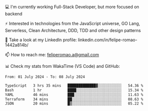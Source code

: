 💻 I'm currently working Full-Stack Developer, but more focused on backend

⚡ Interested in technologies from the JavaScript universe, GO Lang, Serverless, Clean Architecture, DDD, TDD and other design patterns

👥 Take a look at my LinkedIn profile: linkedin.com/in/felipe-romao-1442a814b/

📫 How to reach me: feliperomao.a@gmail.com

📊 Check my stats from WakaTime (VS Code) and GitHub:

<!--START_SECTION:waka-->

```txt
From: 01 July 2024 - To: 08 July 2024

TypeScript   3 hrs 35 mins   █████████████▓░░░░░░░░░░░   54.36 %
Bash         1 hr            ████░░░░░░░░░░░░░░░░░░░░░   15.34 %
YAML         46 mins         ███░░░░░░░░░░░░░░░░░░░░░░   11.63 %
Terraform    34 mins         ██░░░░░░░░░░░░░░░░░░░░░░░   08.63 %
JSON         20 mins         █▒░░░░░░░░░░░░░░░░░░░░░░░   05.22 %
```

<!--END_SECTION:waka-->
